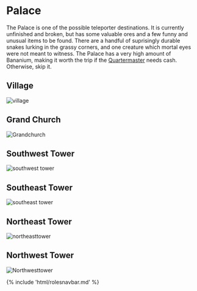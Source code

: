 # Palace
The Palace is one of the possible teleporter destinations. It is currently unfinished and broken, but has some valuable ores and a few funny and unusual items to be found. There are a handful of suprisingly durable snakes lurking in the grassy corners, and one creature which mortal eyes were not meant to witness. The Palace has a very high amount of Bananium, making it worth the trip if the [Quartermaster](Quartermaster.md) needs cash. Otherwise, skip it.



## Village

![village](village.png)

## Grand Church

![Grandchurch](Grandchrch.png)

## Southwest Tower

![southwest tower](southwesttower.png)

## Southeast Tower

![southeast tower](southeasttower.png)

## Northeast Tower

![northeasttower](Northeasttower.png)

## Northwest Tower

![Northwesttower](Northwesttower.png)









{% include 'html/rolesnavbar.md' %}
